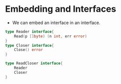 # Embedding and Interfaces

- We can embed an interface in an interface.

```go
type Reader interface{
    Read(p []byte) (n int, err error)
}
type Closer interface{
    Close() error
}

type ReadCloser interface{
    Reader 
    Closer
}
```

